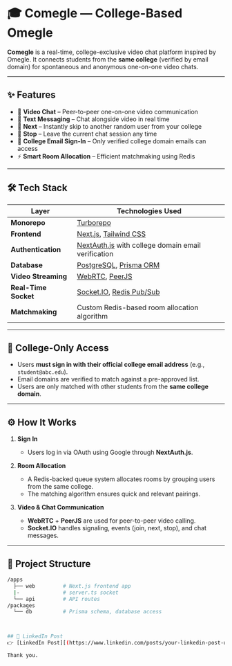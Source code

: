 # 🎓 Comegle — College-Based Omegle

**Comegle** is a real-time, college-exclusive video chat platform inspired by Omegle. It connects students from the **same college** (verified by email domain) for spontaneous and anonymous one-on-one video chats.

---

## ✨ Features

- 🎥 **Video Chat** – Peer-to-peer one-on-one video communication  
- 💬 **Text Messaging** – Chat alongside video in real time  
- 🔄 **Next** – Instantly skip to another random user from your college  
- 🛑 **Stop** – Leave the current chat session any time  
- 🔐 **College Email Sign-In** – Only verified college domain emails can access  
- ⚡ **Smart Room Allocation** – Efficient matchmaking using Redis  

---

## 🛠 Tech Stack

| Layer                | Technologies Used                                                               |
|---------------------|----------------------------------------------------------------------------------|
| **Monorepo**         | [Turborepo](https://turbo.build/repo)                                           |
| **Frontend**         | [Next.js](https://nextjs.org/), [Tailwind CSS](https://tailwindcss.com/)        |
| **Authentication**   | [NextAuth.js](https://next-auth.js.org/) with college domain email verification |
| **Database**         | [PostgreSQL](https://www.postgresql.org/), [Prisma ORM](https://www.prisma.io/)|
| **Video Streaming**  | [WebRTC](https://webrtc.org/), [PeerJS](https://peerjs.com/)                    |
| **Real-Time Socket** | [Socket.IO](https://socket.io/), [Redis Pub/Sub](https://redis.io/)             |
| **Matchmaking**      | Custom Redis-based room allocation algorithm                                     |

---

## 🏫 College-Only Access

- Users **must sign in with their official college email address** (e.g., `student@abc.edu`).
- Email domains are verified to match against a pre-approved list.
- Users are only matched with other students from the **same college domain**.

---

## ⚙️ How It Works

1. **Sign In**  
   - Users log in via OAuth using Google through **NextAuth.js**.  

2. **Room Allocation**  
   - A Redis-backed queue system allocates rooms by grouping users from the same college.  
   - The matching algorithm ensures quick and relevant pairings.

3. **Video & Chat Communication**  
   - **WebRTC** + **PeerJS** are used for peer-to-peer video calling.  
   - **Socket.IO** handles signaling, events (join, next, stop), and chat messages.

---

## 📁 Project Structure

```bash
/apps
  ├── web         # Next.js frontend app
  |-              # server.ts socket
  └── api         # API routes
/packages
  └── db          # Prisma schema, database access



## 📢 LinkedIn Post
👉 [LinkedIn Post][(https://www.linkedin.com/posts/your-linkedin-post-ur](https://www.linkedin.com/posts/kushal-raj-pareek_omegle-nextjs-socket-activity-7336564994349621248-pXQx?utm_source=share&utm_medium=member_desktop&rcm=ACoAAD6K2CsB7HDNhcXdMy9UAPAAleQv9nt2A8k)

Thank you.
